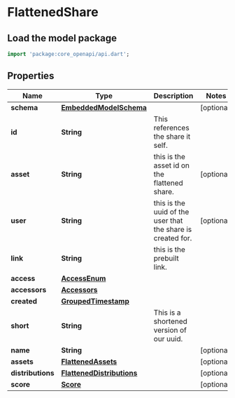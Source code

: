 # FlattenedShare

## Load the model package
```dart
import 'package:core_openapi/api.dart';
```

## Properties
Name | Type | Description | Notes
------------ | ------------- | ------------- | -------------
**schema** | [**EmbeddedModelSchema**](EmbeddedModelSchema) |  | [optional] 
**id** | **String** | This references the share it self. | 
**asset** | **String** | this is the asset id on the flattened share. | [optional] 
**user** | **String** | this is the uuid of the user that the share is created for. | [optional] 
**link** | **String** | this is the prebuilt link. | 
**access** | [**AccessEnum**](AccessEnum) |  | 
**accessors** | [**Accessors**](Accessors) |  | 
**created** | [**GroupedTimestamp**](GroupedTimestamp) |  | 
**short** | **String** | This is a shortened version of our uuid. | 
**name** | **String** |  | [optional] 
**assets** | [**FlattenedAssets**](FlattenedAssets) |  | [optional] 
**distributions** | [**FlattenedDistributions**](FlattenedDistributions) |  | [optional] 
**score** | [**Score**](Score) |  | [optional] 




